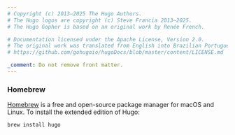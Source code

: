 ```yaml
---
# Copyright (c) 2013–2025 The Hugo Authors.
# The Hugo logos are copyright (c) Steve Francia 2013–2025.
# The Hugo Gopher is based on an original work by Renée French.

# Documentation licensed under the Apache License, Version 2.0.
# The original work was translated from English into Brazilian Portuguese.
# https://github.com/gohugoio/hugoDocs/blob/master/content/LICENSE.md

_comment: Do not remove front matter.
---
```


### Homebrew

[Homebrew] is a free and open-source package manager for macOS and Linux. To install the extended edition of Hugo:

```sh
brew install hugo
```

[Homebrew]: https://brew.sh/
